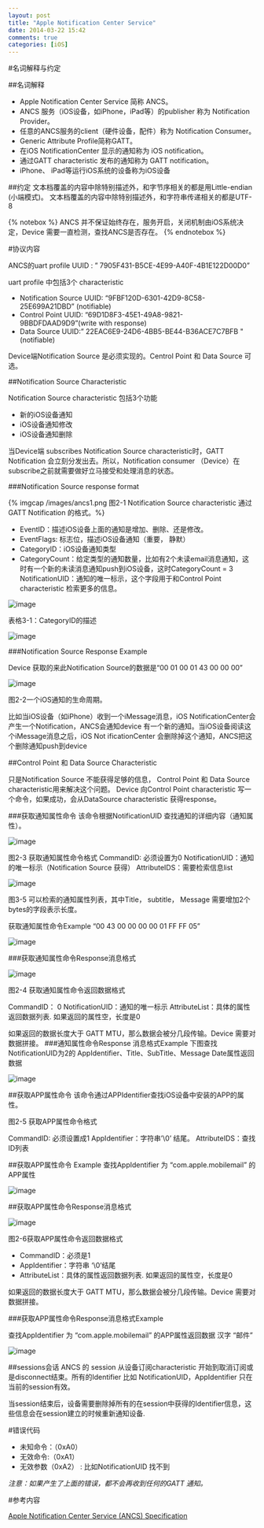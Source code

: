 ```yaml
---
layout: post
title: "Apple Notification Center Service"
date: 2014-03-22 15:42
comments: true
categories: [iOS]
---
```


#名词解释与约定

##名词解释

* Apple Notification Center Service 简称 ANCS。
* ANCS 服务（iOS设备，如iPhone，iPad等）的publisher 称为 Notification Provider。
* 任意的ANCS服务的client（硬件设备，配件）称为 Notification Consumer。
* Generic Attribute Profile简称GATT。
* 在iOS NotificationCenter 显示的通知称为 iOS notification。
* 通过GATT characteristic 发布的通知称为 GATT notification。
* iPhone、 iPad等运行iOS系统的设备称为iOS设备

##约定
文本档覆盖的内容中除特别描述外，和字节序相关的都是用Little-endian (小端模式)。
文本档覆盖的内容中除特别描述外，和字符串传递相关的都是UTF-8

{% notebox %}
ANCS 并不保证始终存在，服务开启，关闭机制由iOS系统决定，Device 需要一直检测，查找ANCS是否存在。
{% endnotebox %}

#协议内容

ANCS的uart profile UUID : ” 7905F431-B5CE-4E99-A40F-4B1E122D00D0”

uart profile 中包括3个 characteristic

* Notification Source 	UUID: “9FBF120D-6301-42D9-8C58-25E699A21DBD” (notifiable)
* Control Point 			UUID: “69D1D8F3-45E1-49A8-9821-9BBDFDAAD9D9”(write with             response)
* Data Source			UUID:” 22EAC6E9-24D6-4BB5-BE44-B36ACE7C7BFB "(notifiable)

Device端Notification Source 是必须实现的。Centrol Point 和 Data Source 可选。

##Notification Source Characteristic

Notification Source characteristic 包括3个功能

* 新的iOS设备通知
* iOS设备通知修改
* iOS设备通知删除

当Device端 subscribes Notification Source characteristic时，GATT Notification 会立刻分发出去。所以，Notification consumer （Device）在subscribe之前就需要做好立马接受和处理消息的状态。

###Notification Source response format

{% imgcap /images/ancs1.png 图2-1 Notification Source characteristic 通过GATT Notification 的格式。%}  


* EventID：描述iOS设备上面的通知是增加、删除、还是修改。
* EventFlags: 标志位，描述iOS设备通知（重要， 静默）
* CategoryID：iOS设备通知类型
* CategoryCount：给定类型的通知数量，比如有2个未读email消息通知，这时有一个新的未读消息通知push到iOS设备，这时CategoryCount = 3
NotificationUID：通知的唯一标示，这个字段用于和Control Point characteristic 检索更多的信息。

![image](http://studentdeng.github.io/images/ancs2.png)

表格3-1：CategoryID的描述

![image](http://studentdeng.github.io/images/ancs3.png)

###Notification Source Response Example

Device 获取的来此Notification Source的数据是“00 01 00 01 43 00 00 00” 

![image](http://studentdeng.github.io/images/ancs4.png)

图2-2一个iOS通知的生命周期。

比如当iOS设备（如iPhone）收到一个iMessage消息，iOS NotificationCenter会产生一个Notification，ANCS会通知device 有一个新的通知。当iOS设备阅读这个iMessage消息之后，iOS Not ificationCenter 会删除掉这个通知，ANCS把这个删除通知push到device

##Control Point 和 Data Source Characteristic

只是Notification Source 不能获得足够的信息，
Control Point 和 Data Source characteristic用来解决这个问题。
Device 向Control Point characteristic 写一个命令，如果成功，会从DataSource characteristic 获得response。


###获取通知属性命令
该命令根据NotificationUID 查找通知的详细内容（通知属性）。

![image](http://studentdeng.github.io/images/ancs5.png)

图2-3 获取通知属性命令格式
CommandID: 必须设置为0
NotificationUID：通知的唯一标示（Notification Source 获得）
AttributeIDS：需要检索信息list


![image](http://studentdeng.github.io/images/ancs6.png)

图3-5 可以检索的通知属性列表，其中Title， subtitle， Message 需要增加2个bytes的字段表示长度。


获取通知属性命令Example
“00 43 00 00 00 00 01 FF FF 05”

![image](http://studentdeng.github.io/images/ancs7.png)

###获取通知属性命令Response消息格式

![image](http://studentdeng.github.io/images/ancs8.png)

图2-4 获取通知属性命令返回数据格式

CommandID： 0
NotificationUID：通知的唯一标示
AttributeList：具体的属性返回数据列表. 如果返回的属性空，长度是0

如果返回的数据长度大于 GATT MTU，那么数据会被分几段传输。Device 需要对数据拼接。
###通知属性命令Response 消息格式Example
下图查找 NotificationUID为2的 AppIdentifier、Title、SubTitle、Message Date属性返回数据

![image](http://studentdeng.github.io/images/ancs9.png)

##获取APP属性命令
该命令通过APPIdentifier查找iOS设备中安装的APP的属性。

图2-5 获取APP属性命令格式

CommandID: 必须设置成1
AppIdentifier：字符串’\0’ 结尾。
AttributeIDS：查找ID列表

##获取APP属性命令 Example
查找AppIdentifier 为 “com.apple.mobilemail” 的APP属性

![image](http://studentdeng.github.io/images/ancs10.png)

##获取APP属性命令Response消息格式

![image](http://studentdeng.github.io/images/ancs11.png)

图2-6获取APP属性命令返回数据格式

* CommandID：必须是1
* AppIdentifier：字符串 ‘\0’结尾
* AttributeList：具体的属性返回数据列表. 如果返回的属性空，长度是0

如果返回的数据长度大于 GATT MTU，那么数据会被分几段传输。Device 需要对数据拼接。

###获取APP属性命令Response消息格式Example

查找AppIdentifier 为 “com.apple.mobilemail” 的APP属性返回数据 
汉字 “邮件”

![image](http://studentdeng.github.io/images/ancs12.png)

##sessions会话
ANCS 的 session 从设备订阅characteristic 开始到取消订阅或是disconnect结束。所有的Identifier 比如 NotificationUID，AppIdentifier 只在当前的session有效。

当session结束后，设备需要删除掉所有的在session中获得的Identifier信息，这些信息会在session建立的时候重新通知设备.

#错误代码
* 未知命令：（0xA0）
* 无效命令:（0xA1）
* 无效参数（0xA2） : 比如NotificationUID 找不到

*注意：如果产生了上面的错误，都不会再收到任何的GATT 通知。*

#参考内容

[Apple Notification Center Service (ANCS) Specification](https://developer.apple.com/library/ios/documentation/CoreBluetooth/Reference/AppleNotificationCenterServiceSpecification/Introduction/Introduction.html)
